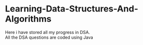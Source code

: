 # Learning-Data-Structures-And-Algorithms
Here i have stored all my progress in DSA.
<br>
All the DSA questions are coded using Java